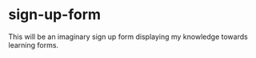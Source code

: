 # sign-up-form
This will be an imaginary sign up form displaying my knowledge towards learning forms.